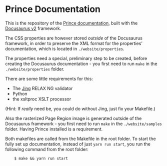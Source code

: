 # Prince Documentation

This is the repository of the [Prince documentation](https://www.princexml.com/doc/),
built with the [Docusaurus v2](https://docusaurus.io/) framework.

The CSS properties are however stored *outside* of the Docusaurus framework,
in order to preserve the XML format for the properties' documentation, which is
located in `./website/properties`.

The properties need a special, preliminary step to be created, before creating
the Docusaurus documentation - you first need to run `make` in the
`./website/properties` folder.

There are some little requirements for this:
* The [Jing](https://relaxng.org/jclark/jing.html) RELAX NG validator
* Python
* the xsltproc XSLT processor

(Hint: If *really* need be, you could do without Jing, just fix your Makefile.)

Also the rasterized Page Region image is generated outside of the Docusaurus
framework - you first need to run `make` in the `./website/samples` folder.
Having Prince installed is a requirement.

Both makefiles are called from the Makefile in the root folder. To start
the fully set up documentation, instead of just `yarn run start`, you run
the following command from the root folder:

```
    $ make && yarn run start
```
